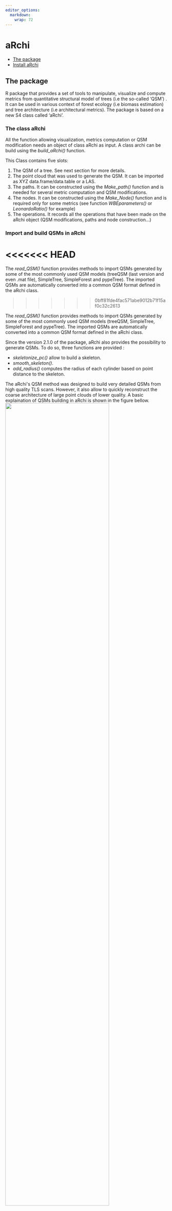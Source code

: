 ```yaml
---
editor_options: 
  markdown: 
    wrap: 72
---
```


# aRchi

-   [The package](#the-package)
-   [Install aRchi](#install-archi)

## The package

R package that provides a set of tools to manipulate, visualize and
compute metrics from quantitative structural model of trees (i.e the
so-called ‘QSM’) . It can be used in various context of forest ecology
(i.e biomass estimation) and tree architecture (i.e architectural
metrics). The package is based on a new S4 class called ‘aRchi’.

### The class aRchi

All the function allowing visualization, metrics computation or QSM
modification needs an object of class aRchi as input. A class archi can
be build using the *build_aRchi()* function.

This Class contains five slots:

1.  The QSM of a tree. See next section for more details.
2.  The point cloud that was used to generate the QSM. It can be
    imported as XYZ data.frame/data.table or a LAS.
3.  The paths. It can be constructed using the *Make_path()* function
    and is needed for several metric computation and QSM modifications.
4.  The nodes. It can be constructed using the *Make_Node()* function
    and is required only for some metrics (see function
    *WBEparameters()* or *LeonardoRatio()* for example)
5.  The operations. It records all the operations that have been made on
    the aRchi object (QSM modifications, paths and node construction…)

### Import and build QSMs in aRchi
<<<<<<< HEAD
=======
The *read_QSM()* function provides methods to import QSMs generated by some of the most commonly used QSM models (treeQSM (last version and even .mat file),
SimpleTree, SimpleForest and pypeTree). The imported QSMs are automatically converted into a common 
QSM format defined in the aRchi class.
>>>>>>> 0bff81fde4fac571abe9012b71f15af0c32c2613

The *read_QSM()* function provides methods to import QSMs generated by
some of the most commonly used QSM models (treeQSM, SimpleTree,
SimpleForest and pypeTree). The imported QSMs are automatically
converted into a common QSM format defined in the aRchi class.

Since the version 2.1.0 of the package, aRchi also provides the
possibility to generate QSMs. To do so, three functions are provided :

-   *skeletonize_pc()* allow to build a skeleton.
-   *smooth_skeleton()*.
-   *add_radius()* computes the radius of each cylinder based on point
    distance to the skeleton.

The aRchi's QSM method was designed to build very detailed QSMs from
high quality TLS scans. However, it also allow to quickly reconstruct
the coarse architecture of large point clouds of lower quality. A basic
explaination of QSMs building in aRchi is shown in the figure bellow.
<img src="figure_QSM.png" width="80%"/>

aRchi also allow to add the non reconstructed axes to a QSM using the
*add_non_reconstructed()* function.

### Tree topology in aRchi

aRchi provides the ability to compute many topological informations from
a QSM :

-   *build_aRchi()* and *skeletonize()* include the computation of a
    basic tree topology at different levels of the tree architecture
    (cylinders, nodes, axes and branching orders).
-   *segment_annual_shoots()* segments annual shoots in QSM of trees
    that exhibit acrotonic growth pattern.
-   *add_physiological_ages()* class annual shoots into *N*
    physiological ages based on their length.
-   *compute_AO()* automatically identify the dominant axis of a tree
    based on the informations available in the QSM.
    <img src="topology.png" width="80%"/>

### Visualyzation and interaction (some tips)

It is possible to visualize the QSM with or without the point cloud and
showing only the skeleton or the whole QSM (i.e with cylinder volume) in
a 3D interactive window using the function *plot()*. Different level of
organization such as branch order, segment or cylinder can be colorized.

3d plot with Branch order colorized or the QSM with point cloud:

<img src="141_plot_branch_order_pc.JPG" width="50%"/>

Some function allows modifying the QSM (e.g *cleanQSM()*,
*TruncateQSM()*, *simplify_skeleton()*) and propose a visualization of
the results.

The kept part in red and the removed part in white obtained with
*TruncateQSM()*:

<img src="141_truncate_QSM.JPG" width="40%"/>

It is also possible to select a part of the QSM in a 3D interactive
window by following the instruction of the function *selectinQSM_3d()*.
It allows selecting different level of organization (cylinder, branch,
segment, node….) and return a table of the selected part of the QSM with
all the informations available. For example, If the biomass and
mechanical constrains have been computed using *Compute_mf()* function,
the returned table will contains the biomass and moment of force of all
the cylinders/segments/node… selected.

Select a part of the QSM by following *selectinQSM_3d()* function
instruction:

<img src="selectin3d.jpg" width="50%"/>

All the characteristics of the selected part are returns:

<img src="select_in3d_3.JPG" width="100%"/>

For more information on some metrics such as WBE parameters
(*WBEparameters()*), Dominance apical index (*DAI()*), fork rate
(*ForkRate()*) or branch angle (*BranchAngle()*) see
[article](https://doi.org/10.1111/1365-2435.13678).

## Install aRchi

The latest released version from CRAN:

``` r
install.packages("aRchi")
```

The latest version from Github (in development):

``` r
install.packages("remotes")
remotes::install_github('umr-amap/aRchi')
```

To use it :

``` r
library("aRchi")
```
